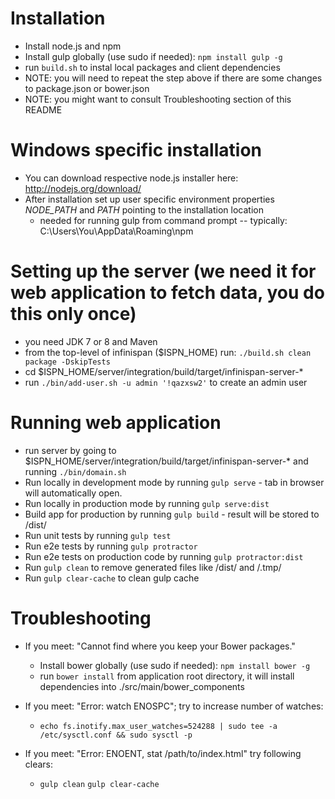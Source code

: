 # Installation

- Install node.js and npm
- Install gulp globally (use sudo if needed): `npm install gulp -g`
- run `build.sh` to instal local packages and client dependencies
- NOTE: you will need to repeat the step above if there are some changes to package.json or bower.json
- NOTE: you might want to consult Troubleshooting section of this README

# Windows specific installation

- You can download respective node.js installer here: http://nodejs.org/download/
- After installation set up user specific environment properties *NODE_PATH* and *PATH* pointing to the installation location
  - needed for running gulp from command prompt -- typically: C:\Users\You\AppData\Roaming\npm

# Setting up the server (we need it for web application to fetch data, you do this only once)
- you need JDK 7 or 8 and Maven
- from the top-level of infinispan ($ISPN_HOME) run: `./build.sh clean package -DskipTests`
- cd $ISPN_HOME/server/integration/build/target/infinispan-server-*
- run `./bin/add-user.sh -u admin '!qazxsw2'` to create an admin user

#  Running web application
- run server by going to $ISPN_HOME/server/integration/build/target/infinispan-server-* and running `./bin/domain.sh`
- Run locally in development mode by running `gulp serve` - tab in browser will automatically open.
- Run locally in production mode by running `gulp serve:dist`
- Build app for production by running `gulp build` - result will be stored to /dist/
- Run unit tests by running `gulp test`
- Run e2e tests by running `gulp protractor`
- Run e2e tests on production code by running `gulp protractor:dist`
- Run `gulp clean` to remove generated files like /dist/ and /.tmp/
- Run `gulp clear-cache` to clean gulp cache

#  Troubleshooting
- If you meet: "Cannot find where you keep your Bower packages."
  - Install bower globally (use sudo if needed): `npm install bower -g`
  - run `bower install` from application root directory, it will install dependencies into ./src/main/bower_components

- If you meet: "Error: watch ENOSPC"; try to increase number of watches:
  - `echo fs.inotify.max_user_watches=524288 | sudo tee -a /etc/sysctl.conf && sudo sysctl -p`

- If you meet: "Error: ENOENT, stat /path/to/index.html" try following clears:
  - `gulp clean` `gulp clear-cache`

